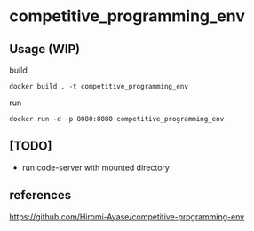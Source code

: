 # competitive_programming_env

## Usage (WIP)
build
```
docker build . -t competitive_programming_env
```

run
```
docker run -d -p 8080:8080 competitive_programming_env
```

## [TODO]
- run code-server with mounted directory


## references
https://github.com/Hiromi-Ayase/competitive-programming-env
